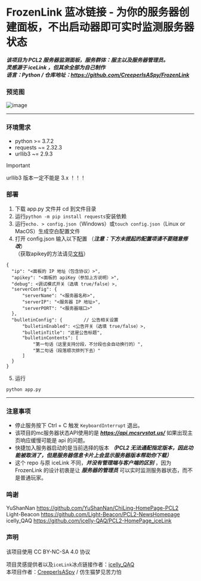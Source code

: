 # FrozenLink 蓝冰链接 - 为你的服务器创建面板，不出启动器即可实时监测服务器状态

***该项目为 PCL2 服务器监测面板，服务群体：服主以及服务器管理员。***  
***灵感源于 iceLink ，但其余全部为自己制作***  
***语言：Python  /  仓库地址：https://github.com/CreeperIsASpy/FrozenLink***
### 预览图

![image](https://github.com/user-attachments/assets/e67cc580-08a9-4b9e-963a-7fa4363aeef9)

------

### 环境需求
+ python >= 3.7.2
+ requests ~= 2.32.3
+ urllib3 ~= 2.9.3

> [!IMPORTANT]  
> urllib3 版本一定不能是 3.x ！！！ 


### 部署
1. 下载 app.py 文件并 cd 到文件目录
2. 运行`python -m pip install requests`安装依赖
3. 运行`echo. > config.json`（Windows）或`touch config.json`（Linux or MacOS）生成空白配置文件
4. 打开 config.json 输入以下配置 （***注意：下方未提起的配置项请不要随意修改***）  
（获取apikey的方法请见[文档](https://docs.mcsmanager.com/zh_cn/apis/get_apikey.html)）
  ```
{
    "ip": "<面板的 IP 地址（包含协议）>",
    "apikey": "<面板的 apiKey（参加上方说明）>",
    "debug": <调试模式开关（选填 true/false）>,
    "serverConfig": {
        "serverName": "<服务器名称>",
        "serverIP": "<服务器 IP 地址>",
        "serverPORT": "<服务器端口>"
    },
    "bulletinConfig": {        // 公告相关设置
        "bulletinEnabled": <公告开关（选填 true/false）>,
        "bulletinTitle": "这是公告标题",
        "bulletinContents": [
            "第一句话（这里支持分段，不分段也会自动换行的）",
            "第二句话（段落顺次排列下去）"
        ]
    }
}
  ```  
5. 运行
```
python app.py
```


----
### 注意事项  
- 停止服务按下 Ctrl + C 触发 `KeyboardInterrupt` 退出。
- 该项目的mc服务器状态API使用的是 ***https://api.mcsrvstat.us/*** 如果出现主页响应缓慢可能是 api 的问题。
- 快捷加入服务器启动的是当前选择的版本 ***（PCL2 无法通配指定版本，因此功能被取消了，但是服务器信息卡片上会显示服务器版本帮助你下载）***  
- 这个 repo 与原 iceLink 不同，***并没有管理端与客户端的区别*** ，因为 FrozenLink 的设计初衷是让 ***服务器的管理员*** 可以实时监测服务器状态，而不是普通玩家。

### 鸣谢
YuShanNan
https://github.com/YuShanNan/ChiLing-HomePage-PCL2  
Light-Beacon
https://github.com/Light-Beacon/PCL2-NewsHomepage  
icelly_QAQ
https://github.com/icelly-QAQ/PCL2-HomePage_iceLink


### 声明


该项目使用 CC BY-NC-SA 4.0 协议


项目灵感提供者以及`iceLink`冰点链接作者：[icelly_QAQ](https://github.com/icelly-QAQ)   
本项目作者：[CreeperIsASpy](https://github.com/CreeperIsASpy) / 仿生猫梦见苦力怕
